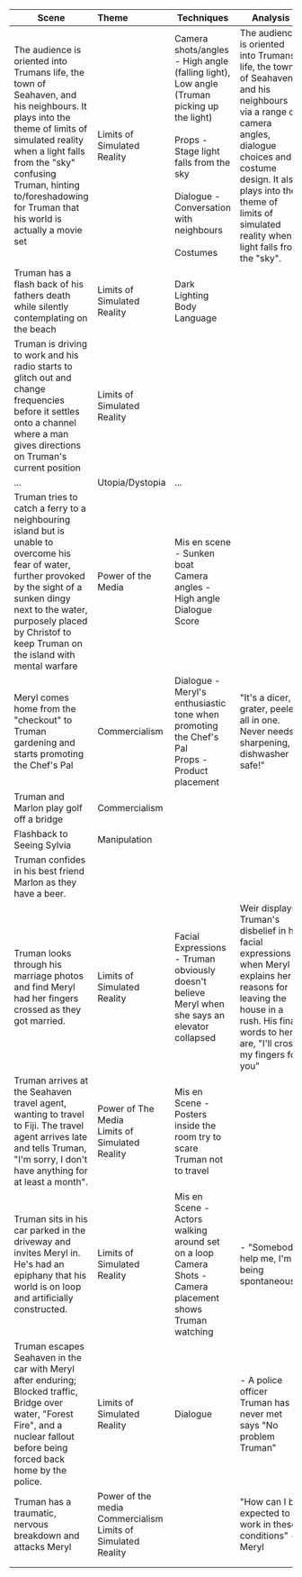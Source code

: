 
| Scene                                                                                                                                                                                                                                                                       | Theme                                                              | Techniques                                                                                                                                                                                             | Analysis                                                                                                                                                                                                                                               |
| --------------------------------------------------------------------------------------------------------------------------------------------------------------------------------------------------------------------------------------------------------------------------- | :----------------------------------------------------------------- | ------------------------------------------------------------------------------------------------------------------------------------------------------------------------------------------------------ | ------------------------------------------------------------------------------------------------------------------------------------------------------------------------------------------------------------------------------------------------------ |
| The audience is oriented into Trumans life, the town of Seahaven, and his neighbours. It plays into the theme of limits of simulated reality when a light falls from the "sky" confusing Truman, hinting to/foreshadowing for Truman that his world is actually a movie set | Limits of Simulated Reality                                        | Camera shots/angles - High angle (falling light), Low angle (Truman picking up the light)<br><br>Props - Stage light falls from the sky<br><br>Dialogue - Conversation with neighbours<br><br>Costumes | The audience is oriented into Trumans life, the town of Seahaven, and his neighbours via a range of camera angles, dialogue choices and costume design. It also plays into the theme of limits of simulated reality when a light falls from the "sky". |
| Truman has a flash back of his fathers death while silently contemplating on the beach                                                                                                                                                                                      | Limits of Simulated Reality                                        | Dark Lighting<br>Body Language                                                                                                                                                                         |                                                                                                                                                                                                                                                        |
| Truman is driving to work and his radio starts to glitch out and change frequencies before it settles onto a channel where a man gives directions on Truman's current position                                                                                              | Limits of Simulated Reality                                        |                                                                                                                                                                                                        |                                                                                                                                                                                                                                                        |
| ...                                                                                                                                                                                                                                                                         | Utopia/Dystopia                                                    | ...                                                                                                                                                                                                    |                                                                                                                                                                                                                                                        |
| Truman tries to catch a ferry to a neighbouring island but is unable to overcome his fear of water, further provoked by the sight of a sunken dingy next to the water, purposely placed by Christof to keep Truman on the island with mental warfare                        | Power of the Media                                                 | Mis en scene - Sunken boat<br>Camera angles - High angle<br>Dialogue<br>Score<br>                                                                                                                      |                                                                                                                                                                                                                                                        |
| Meryl comes home from the "checkout" to Truman gardening and starts promoting the Chef's Pal                                                                                                                                                                                | Commercialism                                                      | Dialogue - Meryl's enthusiastic tone when promoting the Chef's Pal<br>Props - Product placement                                                                                                        | "It's a dicer, grater, peeler, all in one. Never needs sharpening, dishwasher safe!"                                                                                                                                                                   |
| Truman and Marlon play golf off a bridge                                                                                                                                                                                                                                    | Commercialism                                                      |                                                                                                                                                                                                        |                                                                                                                                                                                                                                                        |
| Flashback to Seeing Sylvia                                                                                                                                                                                                                                                  | Manipulation                                                       |                                                                                                                                                                                                        |                                                                                                                                                                                                                                                        |
| Truman confides in his best friend Marlon as they have a beer.                                                                                                                                                                                                              |                                                                    |                                                                                                                                                                                                        |                                                                                                                                                                                                                                                        |
| Truman looks through his marriage photos and find Meryl had her fingers crossed as they got married.                                                                                                                                                                        | Limits of Simulated Reality                                        | Facial Expressions - Truman obviously doesn't believe Meryl when she says an elevator collapsed                                                                                                        | Weir displays Truman's disbelief in his facial expressions when Meryl explains her reasons for leaving the house in a rush. His final words to her are, "I'll cross my fingers for you"                                                                |
| Truman arrives at the Seahaven travel agent, wanting to travel to Fiji. The travel agent arrives late and tells Truman, "I'm sorry, I don't have anything for at least a month".                                                                                            | Power of The Media<br>Limits of Simulated Reality                  | Mis en Scene - Posters inside the room try to scare Truman not to travel                                                                                                                               |                                                                                                                                                                                                                                                        |
| Truman sits in his car parked in the driveway and invites Meryl in. He's had an epiphany that his world is on loop and artificially constructed.                                                                                                                            | Limits of Simulated Reality                                        | Mis en Scene - Actors walking around set on a loop<br>Camera Shots - Camera placement shows Truman watching                                                                                            | - "Somebody help me, I'm being spontaneous!"                                                                                                                                                                                                           |
| Truman escapes Seahaven in the car with Meryl after enduring; Blocked traffic, Bridge over water, "Forest Fire", and a nuclear fallout before being forced back home by the police.                                                                                         | Limits of Simulated Reality                                        | Dialogue<br>                                                                                                                                                                                           | - A police officer Truman has never met says "No problem Truman"                                                                                                                                                                                       |
| Truman has a traumatic, nervous breakdown and attacks Meryl                                                                                                                                                                                                                 | Power of the media<br>Commercialism<br>Limits of Simulated Reality |                                                                                                                                                                                                        | "How can I be expected to work in these conditions" - Meryl                                                                                                                                                                                            |
|                                                                                                                                                                                                                                                                             |                                                                    |                                                                                                                                                                                                        |                                                                                                                                                                                                                                                        |
|                                                                                                                                                                                                                                                                             |                                                                    |                                                                                                                                                                                                        |                                                                                                                                                                                                                                                        |
